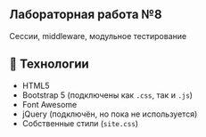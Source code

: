 ## Лабораторная работа №8 
Сессии, middleware, модульное тестирование

## 🔧 Технологии

- HTML5
- Bootstrap 5 (подключены как `.css`, так и `.js`)
- Font Awesome
- jQuery (подключён, но пока не используется)
- Собственные стили (`site.css`)
